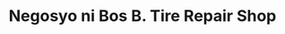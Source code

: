 ---
title: "Negosyo ni Bos B. Tire Repair Shop"
url: /davao-city/negosyo-ni-bos-b-tire-repair-shop/
shop: tyres
---